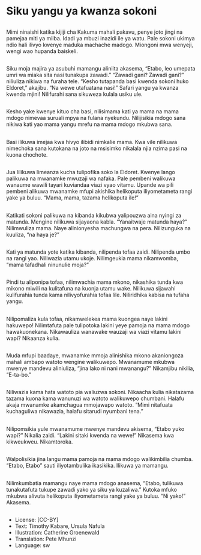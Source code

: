 # Siku yangu ya kwanza sokoni

##
Mimi ninaishi katika kijiji cha
Kakuma mahali pakavu, penye joto
jingi na pamejaa miti ya miiba. Idadi
ya mbuzi inazidi ile ya watu. Pale
sokoni ukimya ndio hali ilivyo
kwenye maduka machache
madogo. Miongoni mwa wenyeji,
wengi wao hupanda baiskeli.


##
Siku moja majira ya asubuhi mamangu aliniita
akasema, “Etabo, leo umepata umri wa miaka sita
nasi tunakupa zawadi.”
“Zawadi gani? Zawadi gani?” niliuliza nikiwa na
furaha tele.
“Kesho tutapanda basi kwenda sokoni huko Eldoret,”
akajibu. “Na wewe utafuatana nasi!” Safari yangu ya
kwanza kwenda mjini! Nilifurahi sana sikuweza kulala
usiku ule.


##
Kesho yake kwenye kituo cha basi,
nilisimama kati ya mama na mama
mdogo nimevaa suruali mpya na
fulana nyekundu. Nilijisikia mdogo
sana nikiwa kati yao mama yangu
mrefu na mama mdogo mkubwa
sana.


##
Basi ilikuwa imejaa kwa hivyo ilibidi
nimkalie mama. Kwa vile nilikuwa
nimechoka sana kutokana na joto
na msisimko nikalala njia nzima pasi
na kuona chochote.


##
Jua lilikuwa limeanza kucha tulipofika soko la Eldoret.
Kwenye lango palikuwa na mwanamke mwuzaji wa
nafaka. Pale pembeni walikuwa wanaume wawili
tayari kuviandaa viazi vyao vitamu.
Upande wa pili pembeni alikuwa mwanamke mfupi
akishika helikoputa iliyometameta rangi yake ya
buluu.
“Mama, mama, tazama helikoputa ile!”


##
Katikati sokoni palikuwa na kibanda kikubwa
yalipouzwa aina nyingi za matunda.
Mengine nilikuwa sijayaona kabla. “Yanaitwaje
matunda haya?” Nilimwuliza mama.
Naye alinionyesha machungwa na pera.
Nilizunguka na kuuliza, “na haya je?”


##
Kati ya matunda yote katika
kibanda, nilipenda tofaa zaidi.
Nilipenda umbo na rangi yao.
Niliwazia utamu ukoje.
Nilimgeukia mama nikamwomba,
“mama tafadhali ninunulie moja?”


##
Pindi tu aliponipa tofaa, nilimwachia
mama mkono, nikashika tunda kwa
mikono miwili na kulitafuna na
kuonja utamu wake.
Nilikuwa sijawahi kulifurahia tunda
kama nilivyofurahia tofaa lile.
Niliridhika kabisa na tufaha yangu.


##
Nilipomaliza kula tofaa, nikamwelekea mama
kuongea naye lakini hakuwepo! Nilimtafuta pale
tulipotoka lakini yeye pamoja na mama mdogo
hawakuonekana. Nikawauliza wanawake wauzaji wa
viazi vitamu lakini wapi?
Nikaanza kulia.


##
Muda mfupi baadaye, mwanamke
mmoja alinishika mkono
akaniongoza mahali ambapo watoto
wengine walikuwepo.
Mwanamume mkubwa mwenye
mandevu aliniuliza, “jina lako ni
nani mwanangu?”
Nikamjibu nikilia, “E-ta-bo.”


##
Niliwazia kama hata watoto pia
waliuzwa sokoni. Nikaacha kulia
nikatazama tazama kuona kama
wanunuzi wa watoto walikuwepo
chumbani. Halafu akaja mwanamke
akamchagua mmojawapo watoto.
“Mimi nitafuata kuchaguliwa
nikawazia, halafu sitarudi nyumbani
tena.”


##
Nilipomsikia yule mwanamume
mwenye mandevu akisema, “Etabo
yuko wapi?” Nikalia zaidi.
“Lakini sitaki kwenda na wewe!”
Nikasema kwa kikweukweu.
Nikamtoroka.


##
Walpolisikia jina langu mama
pamoja na mama mdogo
walikimbilia chumba.
“Etabo, Etabo” sauti iliyotambulika
ikasikika.
Ilikuwa ya mamangu.


##
Nilimkumbatia mamangu naye
mama mdogo anasema, “Etabo,
tulikuwa tunakutafuta tukupe
zawadi yako ya siku ya kuzaliwa.”
Kutoka mfuko mkubwa alivuta
helikoputa iliyometameta rangi
yake ya buluu.
“Ni yako!” Akasema.


##
* License: [CC-BY]
* Text: Timothy Kabare, Ursula Nafula
* Illustration: Catherine Groenewald
* Translation: Pete Mhunzi
* Language: sw
